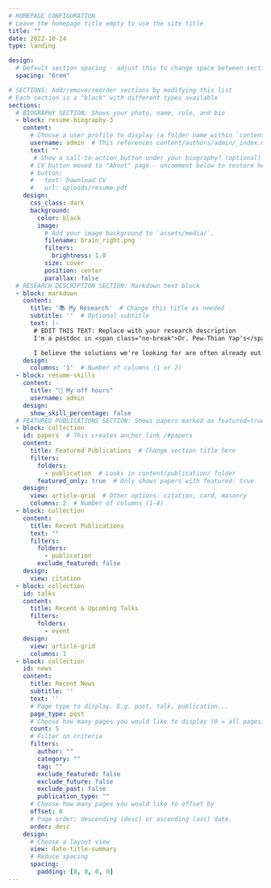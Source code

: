 ```yaml
---
# HOMEPAGE CONFIGURATION
# Leave the homepage title empty to use the site title
title: ""
date: 2022-10-24
type: landing

design:
  # Default section spacing - adjust this to change space between sections
  spacing: "6rem"

# SECTIONS: Add/remove/reorder sections by modifying this list
# Each section is a "block" with different types available
sections:
  # BIOGRAPHY SECTION: Shows your photo, name, role, and bio
  - block: resume-biography-3
    content:
      # Choose a user profile to display (a folder name within `content/authors/`)
      username: admin  # This references content/authors/admin/_index.md
      text: ""
       # Show a call-to-action button under your biography? (optional)
      # CV button moved to "About" page - uncomment below to restore here
      # button:
      #   text: Download CV
      #   url: uploads/resume.pdf
    design:
      css_class: dark
      background:
        color: black
        image:
          # Add your image background to `assets/media/`.
          filename: brain_right.png
          filters:
            brightness: 1.0
          size: cover
          position: center
          parallax: false
  # RESEARCH DESCRIPTION SECTION: Markdown text block
  - block: markdown
    content:
      title: '📚 My Research'  # Change this title as needed
      subtitle: ''  # Optional subtitle
      text: |-
       # EDIT THIS TEXT: Replace with your research description
       I'm a postdoc in <span class="no-break">Dr. Pew-Thian Yap's</span> lab at UNC-Chapel Hill, where I build tools to better understand how the brain changes over time — through development, aging, and disease. I'm especially focused on creating normative brain charts, like the height and weight charts used in pediatric care, to help spot when something's not quite right. At the heart of it, I'm driven by a simple goal - to turn brain scans into practical tools that make healthcare better — so no child is left behind just because we didn't see the signs soon enough.

       I believe the solutions we're looking for are often already out there — scattered among us. You might hold the key to a problem I'm working on, and I might have insight into yours. Let's connect and find out together. 😃
    design:
      columns: '1'  # Number of columns (1 or 2)
  - block: resume-skills
    content:
      title: "🎒 My off hours"
      username: admin
    design:
      show_skill_percentage: false
  # FEATURED PUBLICATIONS SECTION: Shows papers marked as featured=true
  - block: collection
    id: papers  # This creates anchor link /#papers
    content:
      title: Featured Publications  # Change section title here
      filters:
        folders:
          - publication  # Looks in content/publication/ folder
        featured_only: true  # Only shows papers with featured: true
    design:
      view: article-grid  # Other options: citation, card, masonry
      columns: 2  # Number of columns (1-4)
  - block: collection
    content:
      title: Recent Publications
      text: ""
      filters:
        folders:
          - publication
        exclude_featured: false
    design:
      view: citation
  - block: collection
    id: talks
    content:
      title: Recent & Upcoming Talks
      filters:
        folders:
          - event
    design:
      view: article-grid
      columns: 1
  - block: collection
    id: news
    content:
      title: Recent News
      subtitle: ''
      text: ''
      # Page type to display. E.g. post, talk, publication...
      page_type: post
      # Choose how many pages you would like to display (0 = all pages)
      count: 5
      # Filter on criteria
      filters:
        author: ""
        category: ""
        tag: ""
        exclude_featured: false
        exclude_future: false
        exclude_past: false
        publication_type: ""
      # Choose how many pages you would like to offset by
      offset: 0
      # Page order: descending (desc) or ascending (asc) date.
      order: desc
    design:
      # Choose a layout view
      view: date-title-summary
      # Reduce spacing
      spacing:
        padding: [0, 0, 0, 0]
---
```

